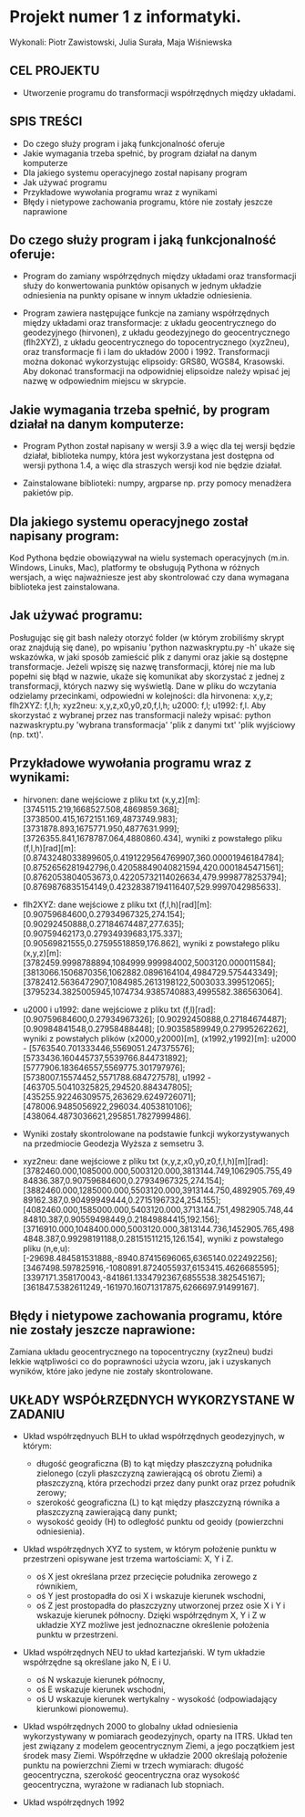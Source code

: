 # Projekt numer 1 z informatyki.
 Wykonali: Piotr Zawistowski, Julia Surała, Maja Wiśniewska

## CEL PROJEKTU
  * Utworzenie programu do transformacji współrzędnych między układami.

## SPIS TREŚCI 
 * Do czego służy program i jaką funkcjonalność oferuje
 * Jakie wymagania trzeba spełnić, by program działał na danym komputerze 
 * Dla jakiego systemu operacyjnego został napisany program
 * Jak używać programu
 * Przykładowe wywołania programu wraz z wynikami 
 * Błędy i nietypowe zachowania programu, które nie zostały jeszcze naprawione
 
## Do czego służy program i jaką funkcjonalność oferuje:
  - Program do zamiany współrzędnych między układami oraz transformacji służy do konwertowania punktów opisanych w jednym układzie odniesienia na punkty opisane w innym układzie odniesienia.

  - Program zawiera następujące funkcje na zamiany współrzędnych między układami oraz transformacje: z układu geocentrycznego do geodezyjnego (hirvonen), z układu geodezyjnego do geocentrycznego (flh2XYZ), z układu geocentrycznego do topocentrycznego (xyz2neu), oraz transformacje fi i lam do układów 2000 i 1992. Transformacji można dokonać wykorzystując elipsoidy: GRS80, WGS84, Krasowski. Aby dokonać transformacji na odpowidniej elipsoidze należy wpisać jej nazwę w odpowiednim miejscu w skrypcie. 

  
## Jakie wymagania trzeba spełnić, by program działał na danym komputerze: 

  - Program Python został napisany w wersji 3.9 a więc dla tej wersji będzie działał, biblioteka numpy, która jest wykorzystana jest dostępna od wersji pythona 1.4, a więc dla straszych wersji kod nie będzie działał.
   
  - Zainstalowane biblioteki: numpy, argparse np. przy pomocy menadżera pakietów pip.
 
## Dla jakiego systemu operacyjnego został napisany program: 
Kod Pythona będzie obowiązywał na wielu systemach operacyjnych (m.in. Windows, Linuks, Mac), platformy te obsługują Pythona w różnych wersjach, a więc najważniesze jest aby skontrolować czy dana wymagana biblioteka jest zainstalowana.
 
## Jak używać programu: 
Posługując się git bash należy otorzyć folder (w którym zrobiliśmy skrypt oraz znajdują się dane), po wpisaniu 'python nazwaskryptu.py -h' ukaże się wskazówka, w jaki sposób zamieścić plik z danymi oraz jakie są dostępne transformacje. Jeżeli wpiszę się nazwę transformacji, której nie ma lub popełni się błąd w nazwie, ukaże się komunikat aby skorzystać z jednej z transformacji, których nazwy się wyświetlą. 
Dane w pliku do wczytania odzielamy przecinkami, odpowiedni w kolejności: dla hirvonena: x,y,z; flh2XYZ: f,l,h; xyz2neu: x,y,z,x0,y0,z0,f,l,h; u2000: f,l; u1992: f,l.
Aby skorzystać z wybranej przez nas transformacji należy wpisać: python nazwaskryptu.py 'wybrana transformacja' 'plik z danymi txt' 'plik wyjściowy (np. txt)'.
  
## Przykładowe wywołania programu wraz z wynikami:
  - hirvonen: dane wejściowe z pliku txt (x,y,z)[m]: [3745115.219,1668527.508,4869859.368]; [3738500.415,1672151.169,4873749.983]; [3731878.893,1675771.950,4877631.999]; [3726355.841,1678787.064,4880860.434], 
wyniki z powstałego pliku (f,l,h)[rad][m]: [0.8743248033899605,0.4191229564769907,360.00001946184784]; [0.8752656281942796,0.42058849040821594,420.0001845471561]; [0.8762053804053673,0.42205732114026634,479.9998778253794]; [0.8769876835154149,0.42328387194116407,529.9997042985633].
  - flh2XYZ: dane wejściowe z pliku txt (f,l,h)[rad][m]: [0.90759684600,0.27934967325,274.154]; [0.90292450888,0.27184674487,277.635]; [0.90759462173,0.27934939683,175.337]; [0.90569821555,0.27595518859,176.862], 
wyniki z powstałego pliku (x,y,z)[m]: [3782459.9998788894,1084999.999984002,5003120.000011584]; [3813066.1506870356,1062882.0896164104,4984729.575443349]; [3782412.5636472907,1084985.2613198122,5003033.399512065]; [3795234.3825005945,1074734.9385740883,4995582.386563064].
  - u2000 i u1992: dane wejściowe z pliku txt (f,l)[rad]: [0.90759684600,0.27934967326]; [0.90292450888,0.27184674487]; [0.90984841548,0.27958488448]; [0.90358589949,0.27995262262], 
wyniki z powstałych plików (x2000,y2000)[m], (x1992,y1992)[m]: 
u2000 - [5763540.701333446,5569051.247375576];  [5733436.160445737,5539766.844731892]; [5777906.183646557,5569775.301797976]; [5738007.15574452,5571788.684727578], u1992 - [463705.50410325825,294520.884347805]; [435255.92246309575,263629.6249726071]; [478006.9485056922,296034.4053810106]; [438064.4873036621,295851.7827999486].
  - Wyniki zostały skontrolowane na podstawie funkcji wykorzystywanych na przedmiocie Geodezja Wyższa z semsetru 3.
  
  - xyz2neu: dane wejściowe z pliku txt (x,y,z,x0,y0,z0,f,l,h)[m][rad]: [3782460.000,1085000.000,5003120.000,3813144.749,1062905.755,4984836.387,0.90759684600,0.27934967325,274.154]; [3882460.000,1285000.000,5503120.000,3913144.750,4892905.769,4989162.387,0.90499949444,0.27151967324,254.155]; [4082460.000,1585000.000,5403120.000,3713144.751,4982905.748,4484810.387,0.90559498449,0.21849884415,192.156]; [3716910.000,1048400.000,5003120.000,3813144.736,1452905.765,4984848.387,0.99298191188,0.28151511215,126.154], wyniki z powstałego pliku (n,e,u): [-29698.484581531888,-8940.87415696065,6365140.022492256]; [3467498.597825916,-1080891.8724055937,6153415.4626685595]; [3397171.358170043,-841861.1334792367,6855538.382545167]; [361847.5382611249,-161970.16071317875,6266697.91499167].

## Błędy i nietypowe zachowania programu, które nie zostały jeszcze naprawione:
Zamiana układu geocentrycznego na topocentryczny (xyz2neu) budzi lekkie wątpliwości co do poprawności użycia wzoru, jak i uzyskanych wyników, które jako jedyne nie zostały skontrolowane.  
   

## UKŁADY WSPÓŁRZĘDNYCH WYKORZYSTANE W ZADANIU
  * Układ współrzędnyuch BLH to układ współrzędnych geodezyjnych, w którym:
     - długość geograficzna (B) to kąt między płaszczyzną południka zielonego (czyli płaszczyzną zawierającą oś obrotu Ziemi) a płaszczyzną, która przechodzi przez dany punkt oraz przez południk zerowy;
     - szerokość geograficzna (L) to kąt między płaszczyzną równika a płaszczyzną zawierającą dany punkt;
     - wysokość geoidy (H) to odległość punktu od geoidy (powierzchni odniesienia).
     
  * Układ współrzędnych XYZ to system, w którym położenie punktu w przestrzeni opisywane jest trzema wartościami: X, Y i Z. 
     - oś X jest określana przez przecięcie południka zerowego z równikiem, 
     - oś Y jest prostopadła do osi X i wskazuje kierunek wschodni, 
     - oś Z jest prostopadła do płaszczyzny utworzonej przez osie X i Y i wskazuje kierunek północny. 
     Dzięki współrzędnym X, Y i Z w układzie XYZ możliwe jest jednoznaczne określenie położenia punktu w przestrzeni.
     
  * Układ współrzędnych NEU to układ kartezjański. W tym układzie współrzędne są określane jako N, E i U. 
     - oś N wskazuje kierunek północny, 
     - oś E wskazuje kierunek wschodni,  
     - oś U wskazuje kierunek wertykalny - wysokość (odpowiadający kierunkowi pionowemu).
     
  * Układ współrzędnych 2000 to globalny układ odniesienia wykorzystywany w pomiarach geodezyjnych, oparty na ITRS. Układ ten jest związany z modelem geocentrycznym Ziemi, a jego początkiem jest środek masy Ziemi. Współrzędne w układzie 2000 określają położenie punktu na powierzchni Ziemi w trzech wymiarach: długość geocentryczna, szerokość geocentryczna oraz wysokość geocentryczna, wyrażone w radianach lub stopniach. 
  
  * Układ współrzędnych 1992 




 
 
